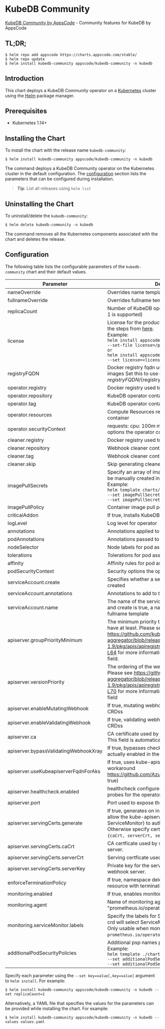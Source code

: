 # KubeDB Community

[KubeDB Community by AppsCode](https://github.com/kubedb) - Community features for KubeDB by AppsCode

## TL;DR;

```console
$ helm repo add appscode https://charts.appscode.com/stable/
$ helm repo update
$ helm install kubedb-community appscode/kubedb-community -n kubedb
```

## Introduction

This chart deploys a KubeDB Community operator on a [Kubernetes](http://kubernetes.io) cluster using the [Helm](https://helm.sh) package manager.

## Prerequisites

- Kubernetes 1.14+

## Installing the Chart

To install the chart with the release name `kubedb-community`:

```console
$ helm install kubedb-community appscode/kubedb-community -n kubedb
```

The command deploys a KubeDB Community operator on the Kubernetes cluster in the default configuration. The [configuration](#configuration) section lists the parameters that can be configured during installation.

> **Tip**: List all releases using `helm list`

## Uninstalling the Chart

To uninstall/delete the `kubedb-community`:

```console
$ helm delete kubedb-community -n kubedb
```

The command removes all the Kubernetes components associated with the chart and deletes the release.

## Configuration

The following table lists the configurable parameters of the `kubedb-community` chart and their default values.

|               Parameter               |                                                                                                                                                                                  Description                                                                                                                                                                                  |               Default               |
|---------------------------------------|-------------------------------------------------------------------------------------------------------------------------------------------------------------------------------------------------------------------------------------------------------------------------------------------------------------------------------------------------------------------------------|-------------------------------------|
| nameOverride                          | Overrides name template                                                                                                                                                                                                                                                                                                                                                       | `""`                                |
| fullnameOverride                      | Overrides fullname template                                                                                                                                                                                                                                                                                                                                                   | `""`                                |
| replicaCount                          | Number of KubeDB operator replicas to create (only 1 is supported)                                                                                                                                                                                                                                                                                                            | `1`                                 |
| license                               | License for the product. Get a license by following the steps from [here](https://kubedb.run/docs/latest/setup/install/enterprise#get-a-trial-license). <br> Example: <br> `helm install appscode/kubedb-enterprise \` <br> `--set-file license=/path/to/license/file` <br> `or` <br> `helm install appscode/kubedb-enterprise \` <br> `--set license=<license file content>` | `""`                                |
| registryFQDN                          | Docker registry fqdn used to pull KubeDB related images Set this to use docker registry hosted at ${registryFQDN}/${registry}/${image}                                                                                                                                                                                                                                        | `""`                                |
| operator.registry                     | Docker registry used to pull KubeDB operator image                                                                                                                                                                                                                                                                                                                            | `kubedb`                            |
| operator.repository                   | KubeDB operator container image                                                                                                                                                                                                                                                                                                                                               | `operator`                          |
| operator.tag                          | KubeDB operator container image tag                                                                                                                                                                                                                                                                                                                                           | `v0.24.0`                           |
| operator.resources                    | Compute Resources required by the operator container                                                                                                                                                                                                                                                                                                                          | `{}`                                |
| operator.securityContext              | requests: cpu: 100m memory: 128Mi Security options the operator container should run with                                                                                                                                                                                                                                                                                     | `{}`                                |
| cleaner.registry                      | Docker registry used to pull Webhook cleaner image                                                                                                                                                                                                                                                                                                                            | `appscode`                          |
| cleaner.repository                    | Webhook cleaner container image                                                                                                                                                                                                                                                                                                                                               | `kubectl`                           |
| cleaner.tag                           | Webhook cleaner container image tag                                                                                                                                                                                                                                                                                                                                           | `v1.16`                             |
| cleaner.skip                          | Skip generating cleaner YAML                                                                                                                                                                                                                                                                                                                                                  | `false`                             |
| imagePullSecrets                      | Specify an array of imagePullSecrets. Secrets must be manually created in the namespace. <br> Example: <br> `helm template charts/kubedb-community \` <br> `--set imagePullSecrets[0].name=sec0 \` <br> `--set imagePullSecrets[1].name=sec1`                                                                                                                                 | `[]`                                |
| imagePullPolicy                       | Container image pull policy                                                                                                                                                                                                                                                                                                                                                   | `IfNotPresent`                      |
| criticalAddon                         | If true, installs KubeDB operator as critical addon                                                                                                                                                                                                                                                                                                                           | `false`                             |
| logLevel                              | Log level for operator                                                                                                                                                                                                                                                                                                                                                        | `3`                                 |
| annotations                           | Annotations applied to operator deployment                                                                                                                                                                                                                                                                                                                                    | `{}`                                |
| podAnnotations                        | Annotations passed to operator pod(s).                                                                                                                                                                                                                                                                                                                                        | `{}`                                |
| nodeSelector                          | Node labels for pod assignment                                                                                                                                                                                                                                                                                                                                                | `{"beta.kubernetes.io/os":"linux"}` |
| tolerations                           | Tolerations for pod assignment                                                                                                                                                                                                                                                                                                                                                | `[]`                                |
| affinity                              | Affinity rules for pod assignment                                                                                                                                                                                                                                                                                                                                             | `{}`                                |
| podSecurityContext                    | Security options the operator pod should run with.                                                                                                                                                                                                                                                                                                                            | `{}`                                |
| serviceAccount.create                 | Specifies whether a service account should be created                                                                                                                                                                                                                                                                                                                         | `true`                              |
| serviceAccount.annotations            | Annotations to add to the service account                                                                                                                                                                                                                                                                                                                                     | `{}`                                |
| serviceAccount.name                   | The name of the service account to use. If not set and create is true, a name is generated using the fullname template                                                                                                                                                                                                                                                        | ``                                  |
| apiserver.groupPriorityMinimum        | The minimum priority the webhook api group should have at least. Please see https://github.com/kubernetes/kube-aggregator/blob/release-1.9/pkg/apis/apiregistration/v1beta1/types.go#L58-L64 for more information on proper values of this field.                                                                                                                             | `10000`                             |
| apiserver.versionPriority             | The ordering of the webhook api inside of the group. Please see https://github.com/kubernetes/kube-aggregator/blob/release-1.9/pkg/apis/apiregistration/v1beta1/types.go#L66-L70 for more information on proper values of this field                                                                                                                                          | `15`                                |
| apiserver.enableMutatingWebhook       | If true, mutating webhook is configured for KubeDB CRDss                                                                                                                                                                                                                                                                                                                      | `true`                              |
| apiserver.enableValidatingWebhook     | If true, validating webhook is configured for KubeDB CRDss                                                                                                                                                                                                                                                                                                                    | `true`                              |
| apiserver.ca                          | CA certificate used by the Kubernetes api server. This field is automatically assigned by the operator.                                                                                                                                                                                                                                                                       | `not-ca-cert`                       |
| apiserver.bypassValidatingWebhookXray | If true, bypasses checks that validating webhook is actually enabled in the Kubernetes cluster.                                                                                                                                                                                                                                                                               | `false`                             |
| apiserver.useKubeapiserverFqdnForAks  | If true, uses kube-apiserver FQDN for AKS cluster to workaround https://github.com/Azure/AKS/issues/522 (default true)                                                                                                                                                                                                                                                        | `true`                              |
| apiserver.healthcheck.enabled         | healthcheck configures the readiness and liveliness probes for the operator pod.                                                                                                                                                                                                                                                                                              | `false`                             |
| apiserver.port                        | Port used to expose the operator apiserver                                                                                                                                                                                                                                                                                                                                    | `8443`                              |
| apiserver.servingCerts.generate       | If true, generates on install/upgrade the certs that allow the kube-apiserver (and potentially ServiceMonitor) to authenticate operators pods. Otherwise specify certs in `apiserver.servingCerts.{caCrt, serverCrt, serverKey}`.                                                                                                                                             | `true`                              |
| apiserver.servingCerts.caCrt          | CA certficate used by serving certificate of webhook server.                                                                                                                                                                                                                                                                                                                  | `""`                                |
| apiserver.servingCerts.serverCrt      | Serving certficate used by webhook server.                                                                                                                                                                                                                                                                                                                                    | `""`                                |
| apiserver.servingCerts.serverKey      | Private key for the serving certificate used by webhook server.                                                                                                                                                                                                                                                                                                               | `""`                                |
| enforceTerminationPolicy              | If true, namespace deletion will fail if it has a KubeDB resource with terminationPolicy DoNotTerminate                                                                                                                                                                                                                                                                       | `true`                              |
| monitoring.enabled                    | If true, enables monitoring KubeDB operator                                                                                                                                                                                                                                                                                                                                   | `false`                             |
| monitoring.agent                      | Name of monitoring agent ("prometheus.io" or "prometheus.io/operator" or "prometheus.io/builtin")                                                                                                                                                                                                                                                                             | `""`                                |
| monitoring.serviceMonitor.labels      | Specify the labels for ServiceMonitor. Prometheus crd will select ServiceMonitor using these labels. Only usable when monitoring agent is `prometheus.io/operator`.                                                                                                                                                                                                           | `{}`                                |
| additionalPodSecurityPolicies         | Additional psp names passed to operator <br> Example: <br> `helm template ./chart/kubedb \` <br> `--set additionalPodSecurityPolicies[0]=abc \` <br> `--set additionalPodSecurityPolicies[1]=xyz`                                                                                                                                                                             | `[]`                                |


Specify each parameter using the `--set key=value[,key=value]` argument to `helm install`. For example:

```console
$ helm install kubedb-community appscode/kubedb-community -n kubedb --set replicaCount=1
```

Alternatively, a YAML file that specifies the values for the parameters can be provided while
installing the chart. For example:

```console
$ helm install kubedb-community appscode/kubedb-community -n kubedb --values values.yaml
```
